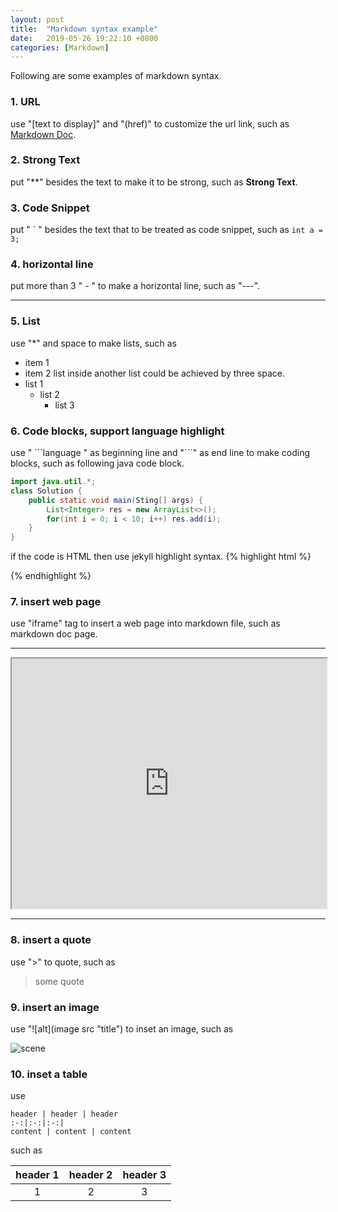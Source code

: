 ```yaml
---
layout: post
title:  "Markdown syntax example"
date:   2019-05-26 19:22:10 +0800
categories: [Markdown]
---
```


Following are some examples of markdown syntax.

### 1. URL
use "[text to display]" and "(href)" to customize the url link, such as [Markdown Doc](http://www.markdown.cn/).

### 2. Strong Text
put "\*\*" besides the text to make it to be strong, such as **Strong Text**.

### 3. Code Snippet
put " \` " besides the text that to be treated as code snippet, such as `int a = 3;`

### 4. horizontal line
put more than 3 " - " to make a horizontal line, such as "\-\-\-".

--- 

### 5. List
use "\*" and space to make lists, such as
* item 1
* item 2
list inside another list could be achieved by three space.
* list 1
   * list 2
      * list 3

### 6. Code blocks, support language highlight
use " \`\`\`language " as beginning line and "\`\`\`" as end line to make coding blocks, such as following java code block.
```java
import java.util.*;
class Solution {
    public static void main(Sting[] args) {
        List<Integer> res = new ArrayList<>();
        for(int i = 0; i < 10; i++) res.add(i);
    }
}
``` 
if the code is HTML then use jekyll highlight syntax.
{% highlight html %}
<script type="text/javascript">
function isNumber(evt) {
    evt = (evt) ? evt : window.event;
    var charCode = (evt.which) ? evt.which : evt.keyCode;
    if (charCode > 31 && (charCode < 48 || charCode > 57)) {
        return false;
    }
    return true;
}
</script>
{% endhighlight %}
### 7. insert web page

use "iframe" tag to insert a web page into markdown file, such as markdown doc page.

---

<iframe width="100%" height="400" allowfullscreen="allowfullscreen" src="https://www.markdown.cn/"></iframe>

---

### 8. insert a quote
use "\>" to quote, such as
> some quote

### 9. insert an image
use "\!\[alt\](image src "title") to inset an image, such as

![scene](http://pic37.nipic.com/20140110/17563091_221827492154_2.jpg)

### 10. inset a table
use
```
header | header | header
:-:|:-:|:-:|
content | content | content

```
such as

header 1 | header 2 | header 3
:-:|:-:|:-: 
1 | 2 | 3 |


